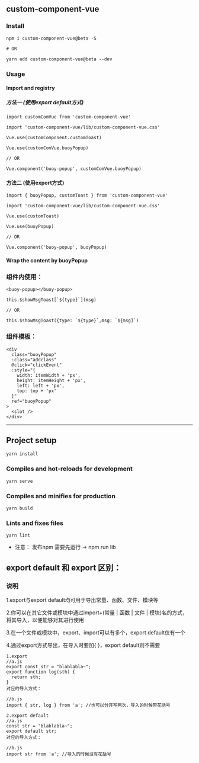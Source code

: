 ## custom-component-vue

### Install

```
npm i custom-component-vue@beta -S

# OR

yarn add custom-component-vue@beta --dev

```

### Usage

#### Import and registry

##### 方法一 (使用export default方式)
```
import customComVue from 'custom-component-vue'

import 'custom-component-vue/lib/custom-component-vue.css'

Vue.use(customComponent.customToast)

Vue.use(customComVue.buoyPopup)

// OR

Vue.component('buoy-popup', customComVue.buoyPopup)

```
#### 方法二 (使用export方式)
```
import { buoyPopup, customToast } from 'custom-component-vue'

import 'custom-component-vue/lib/custom-component-vue.css'

Vue.use(customToast)

Vue.use(buoyPopup)

// OR

Vue.component('buoy-popup', buoyPopup)

```

#### Wrap the content by buoyPopup

### 组件内使用：

```
<buoy-popup></buoy-popup>
```
```
this.$showMsgToast[`${type}`](msg)

// OR 

this.$showMsgToast({type: `${type}`,msg: `${msg]`)
```
### 组件模板：

```
<div
  class="buoyPopup"
  :class="addclass"
  @click="clickEvent"
  :style="{
    width: itemWidth + 'px',
    height: itemHeight + 'px',
    left: left + 'px',
    top: top + 'px'
  }"
  ref="buoyPopup"
>
  <slot />
</div>

```

---

## Project setup

```
yarn install
```

### Compiles and hot-reloads for development

```
yarn serve
```

### Compiles and minifies for production

```
yarn build
```

### Lints and fixes files

```
yarn lint
```

* 注意： 发布npm 需要先运行 -> npm run lib

## export default 和 export 区别：

### 说明

1.export与export default均可用于导出常量、函数、文件、模块等

2.你可以在其它文件或模块中通过import+(常量 | 函数 | 文件 | 模块)名的方式，将其导入，以便能够对其进行使用

3.在一个文件或模块中，export、import可以有多个，export default仅有一个

4.通过export方式导出，在导入时要加{ }，export default则不需要

```
1.export
//a.js
export const str = "blablabla~";
export function log(sth) { 
  return sth;
}
对应的导入方式：

//b.js
import { str, log } from 'a'; //也可以分开写两次，导入的时候带花括号

2.export default
//a.js
const str = "blablabla~";
export default str;
对应的导入方式：

//b.js
import str from 'a'; //导入的时候没有花括号

```